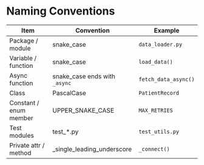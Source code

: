 # Naming Conventions

| Item                    | Convention                | Example                |
|-------------------------|---------------------------|------------------------|
| Package / module        | snake_case               | `data_loader.py`       |
| Variable / function     | snake_case               | `load_data()`          |
| Async function          | snake_case ends with `_async` | `fetch_data_async()` |
| Class                   | PascalCase               | `PatientRecord`        |
| Constant / enum member  | UPPER_SNAKE_CASE         | `MAX_RETRIES`          |
| Test modules            | test_*.py                | `test_utils.py`        |
| Private attr / method   | _single_leading_underscore | `_connect()`           |